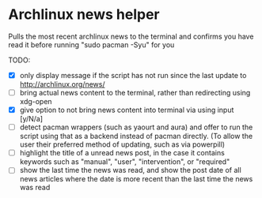 Archlinux news helper
=====================

Pulls the most recent archlinux news to the terminal and confirms you have read it before running "sudo pacman -Syu" for you


TODO:
- [x] only display message if the script has not run since the last update to http://archlinux.org/news/
- [ ] bring actual news content to the terminal, rather than redirecting using xdg-open
- [x] give option to not bring news content into terminal via using input [y/N/a]
- [ ] detect pacman wrappers (such as yaourt and aura) and offer to run the script using that as a backend instead of pacman directly. (To allow the user their preferred method of updating, such as via powerpill)
- [ ] highlight the title of a unread news post, in the case it contains keywords such as "manual", "user", "intervention", or "required"
- [ ] show the last time the news was read, and show the post date of all news articles where the date is more recent than the last time the news was read